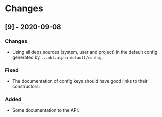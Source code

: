 # Changes

## [9] - 2020-09-08
### Changes
- Using all deps sources (system, user and project) in the default config generated by 
`...mbt.alpha.default/config`.

### Fixed 
- The documentation of config keys should have good links to their constructors.

### Added
- Some documentation to the API.

